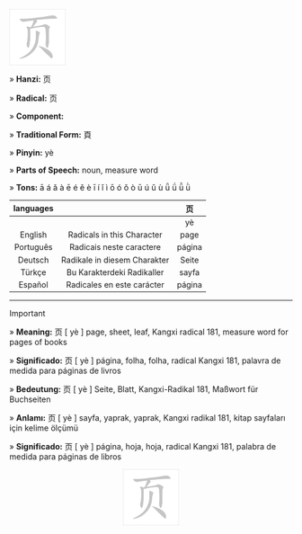 <a href="https://dictionary.writtenchinese.com/worddetail/ye/9130/1/1" target="blank"><img align="center" src="https://github.com/DeiseFreire/Chinese_dictionary/blob/main/Hanzi%20%E9%A1%B5/%E9%A1%B5.gif" alt="" height="100" /></a> 

» **Hanzi:** 页

» **Radical:** 页 

» **Component:** 

» **Traditional Form:** 頁

» **Pinyin:** yè

» **Parts of Speech:** noun, measure word

» **Tons:** ā á ǎ à ē é ě è ī í ǐ ì ō ó ǒ ò ū ú ǔ ù ǖ ǘ ǚ ǜ 	

| languages  |  | 页 |
| :---: | :---: | :---: | 
|  |  | yè |
| English | Radicals in this Character | page | 
| Português |Radicais neste caractere | página |
| Deutsch | Radikale in diesem Charakter | Seite |
| Türkçe | Bu Karakterdeki Radikaller | sayfa |
| Español | Radicales en este carácter | página |

***
> [!IMPORTANT]
>
> » **Meaning:** 页 [ yè ] page, sheet, leaf, Kangxi radical 181, measure word for pages of books
>
> » **Significado:** 页 [ yè ] página, folha, folha, radical Kangxi 181, palavra de medida para páginas de livros
>
> » **Bedeutung:** 页 [ yè ] Seite, Blatt, Kangxi-Radikal 181, Maßwort für Buchseiten
>
> » **Anlamı:** 页 [ yè ] sayfa, yaprak, yaprak, Kangxi radikal 181, kitap sayfaları için kelime ölçümü
> 
> » **Significado:** 页 [ yè ] página, hoja, hoja, radical Kangxi 181, palabra de medida para páginas de libros

<p align="center">
<a href="https://dictionary.writtenchinese.com/worddetail/ye/9130/1/1" target="blank"><img align="center" src="https://github.com/DeiseFreire/Chinese_dictionary/blob/main/Hanzi%20%E9%A1%B5/%E9%A1%B5.gif" alt="" height="100" /></a> 
</p>

